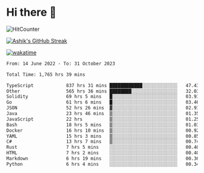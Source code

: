 # Hi there 👋

![HitCounter](https://hits.seeyoufarm.com/api/count/incr/badge.svg?url=https%3A%2F%2Fgithub.com%2Fashrhmn1212%2Fhit-counter)

<!-- ![Contribution Graph](https://github-readme-activity-graph.cyclic.app/graph?username=ashrhmn) -->


<!-- [![Top Langs](https://github-readme-stats.vercel.app/api/top-langs/?username=ashrhmn&layout=compact&theme=synthwave&langs_count=10&card_width=445)](https://github.com/anuraghazra/github-readme-stats) -->

[![Ashik's GitHub Streak](https://github-readme-streak-stats.herokuapp.com/?user=ashrhmn&theme=blood&fire=DD7F1C&background=151515&dates=9f9f9f&border=DD2727)](https://git.io/streak-stats)

<!-- ![Ashik's GitHub stats](https://github-readme-stats.vercel.app/api/?username=ashrhmn&show_icons=true&title_color=fff&icon_color=79ff97&text_color=9f9f9f&bg_color=151515) -->

[![wakatime](https://wakatime.com/badge/user/3df86613-ba63-4631-8e65-0ff18e7becad.svg)](https://wakatime.com/@3df86613-ba63-4631-8e65-0ff18e7becad)

<!--START_SECTION:waka-->

```txt
From: 14 June 2022 - To: 31 October 2023

Total Time: 1,765 hrs 39 mins

TypeScript            837 hrs 31 mins ████████████░░░░░░░░░░░░░   47.43 %
Other                 565 hrs 36 mins ████████░░░░░░░░░░░░░░░░░   32.03 %
Solidity              69 hrs 5 mins   █░░░░░░░░░░░░░░░░░░░░░░░░   03.91 %
Go                    61 hrs 6 mins   █░░░░░░░░░░░░░░░░░░░░░░░░   03.46 %
JSON                  52 hrs 26 mins  ▓░░░░░░░░░░░░░░░░░░░░░░░░   02.97 %
Java                  23 hrs 46 mins  ▒░░░░░░░░░░░░░░░░░░░░░░░░   01.35 %
JavaScript            22 hrs          ▒░░░░░░░░░░░░░░░░░░░░░░░░   01.25 %
Bash                  18 hrs 5 mins   ▒░░░░░░░░░░░░░░░░░░░░░░░░   01.03 %
Docker                16 hrs 10 mins  ▒░░░░░░░░░░░░░░░░░░░░░░░░   00.92 %
YAML                  15 hrs 3 mins   ▒░░░░░░░░░░░░░░░░░░░░░░░░   00.85 %
C#                    13 hrs 7 mins   ▒░░░░░░░░░░░░░░░░░░░░░░░░   00.74 %
Rust                  7 hrs 5 mins    ░░░░░░░░░░░░░░░░░░░░░░░░░   00.40 %
HTML                  7 hrs 2 mins    ░░░░░░░░░░░░░░░░░░░░░░░░░   00.40 %
Markdown              6 hrs 19 mins   ░░░░░░░░░░░░░░░░░░░░░░░░░   00.36 %
Python                6 hrs 4 mins    ░░░░░░░░░░░░░░░░░░░░░░░░░   00.34 %
```

<!--END_SECTION:waka-->


<!--### Most Used Languages
<img src="https://wakatime.com/share/@ashrhmn/24ecb986-5bf8-4607-af7f-0aab08908d8c.png" />

### Favourite Tools
<img src="https://wakatime.com/share/@ashrhmn/f4e08015-f3bc-460a-9228-95a3ba11c604.png" />-->
